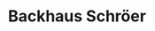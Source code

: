 ---
title: "Backhaus Schröer"
url: /wiesbaden/backhaus-schroeer-reichsapfelstrasse/
shop: Bäckerei
---